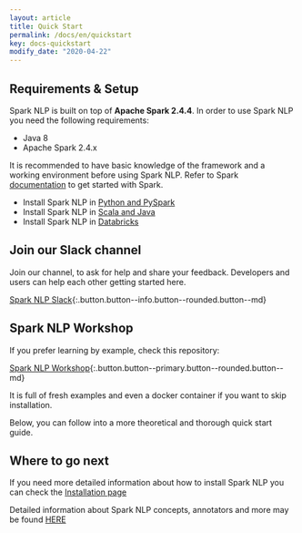 ```yaml
---
layout: article
title: Quick Start
permalink: /docs/en/quickstart
key: docs-quickstart
modify_date: "2020-04-22"
---
```


## Requirements & Setup

Spark NLP is built on top of **Apache Spark 2.4.4**. In order to use Spark NLP you need the following requirements:

* Java 8
* Apache Spark 2.4.x

It is recommended to have basic knowledge of the framework and a working environment before using Spark NLP. Refer to Spark [documentation](http://spark.apache.org/docs/2.4.4/index.html) to get started with Spark.

* Install Spark NLP in [Python and PySpark](https://nlp.johnsnowlabs.com/docs/en/install#python)
* Install Spark NLP in [Scala and Java](https://nlp.johnsnowlabs.com/docs/en/install#scala-and-java)
* Install Spark NLP in [Databricks](https://nlp.johnsnowlabs.com/docs/en/install#databricks)

## Join our Slack channel

Join our channel, to ask for help and share your feedback. Developers and users can help each other getting started here.

[Spark NLP Slack](https://join.slack.com/t/spark-nlp/shared_invite/enQtNjA4MTE2MDI1MDkxLWVjNWUzOGNlODg1Y2FkNGEzNDQ1NDJjMjc3Y2FkOGFmN2Q3ODIyZGVhMzU0NGM3NzRjNDkyZjZlZTQ0YzY1N2I){:.button.button--info.button--rounded.button--md}

## Spark NLP Workshop

If you prefer learning by example, check this repository:

[Spark NLP Workshop](https://github.com/JohnSnowLabs/spark-nlp-workshop){:.button.button--primary.button--rounded.button--md}

It is full of fresh examples and even a docker container if you want to skip installation.

Below, you can follow into a more theoretical and thorough quick start guide.

## Where to go next

If you need more detailed information about how to install Spark NLP you can check the [Installation page](install)

Detailed information about Spark NLP concepts, annotators and more may
be found [HERE](annotators)
